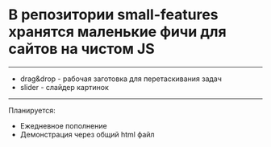 # В репозитории small-features хранятся маленькие фичи для сайтов на чистом JS

------
* drag&drop - рабочая заготовка для перетаскивания задач
* slider - слайдер картинок

------

Планируется:  
  
* Ежедневное пополнение
* Демонстрация через общий html файл
  